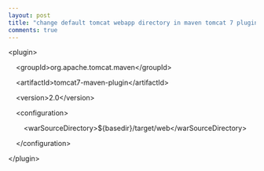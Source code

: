 ```yaml
---
layout: post
title: "change default tomcat webapp directory in maven tomcat 7 plugin"
comments: true
---
```

<p>&lt;plugin&gt;</p>
<p>&nbsp; &nbsp; &lt;groupId&gt;org.apache.tomcat.maven&lt;/groupId&gt;</p>
<p>&nbsp; &nbsp; &lt;artifactId&gt;tomcat7-maven-plugin&lt;/artifactId&gt;</p>
<p>&nbsp; &nbsp; &lt;version&gt;2.0&lt;/version&gt;</p>
<p>&nbsp; &nbsp; &lt;configuration&gt;</p>
<p>&nbsp; &nbsp; &nbsp; &nbsp; &lt;warSourceDirectory&gt;${basedir}/target/web&lt;/warSourceDirectory&gt;</p>
<p>&nbsp; &nbsp; &lt;/configuration&gt;</p>
<p>&lt;/plugin&gt;</p>

